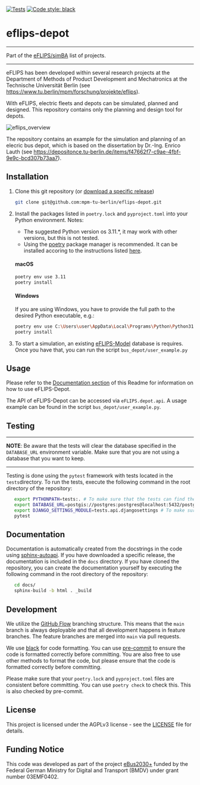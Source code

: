 [![Tests](https://github.com/mpm-tu-berlin/eflips-depot/actions/workflows/unittests.yml/badge.svg)](https://github.com/mpm-tu-berlin/eflips-depot/actions/workflows/unittests.yml)
[![Code style: black](https://img.shields.io/badge/code%20style-black-000000.svg)](https://github.com/psf/black)


# eflips-depot

---

Part of the [eFLIPS/simBA](https://github.com/stars/ludgerheide/lists/ebus2030) list of projects.

---


eFLIPS has been developed within several research projects at the Department of Methods of Product Development and
Mechatronics at the Technische Universität Berlin (see https://www.tu.berlin/mpm/forschung/projekte/eflips).

With eFLIPS, electric fleets and depots can be simulated, planned and designed.
This repository contains only the planning and design tool for depots.

![eflips_overview](https://user-images.githubusercontent.com/74250473/236144949-4192e840-0e3d-4b65-9f78-af8e01ad9ef3.png)

The repository contains an example for the simulation and planning of an elecric bus depot, which is based on the
dissertation by Dr.-Ing. Enrico Lauth (see https://depositonce.tu-berlin.de/items/f47662f7-c9ae-4fbf-9e9c-bcd307b73aa7).

## Installation

1. Clone this git repository (or [download a specific release](https://github.com/mpm-tu-berlin/eflips-depot/releases))

    ```bash
    git clone git@github.com:mpm-tu-berlin/eflips-depot.git
    ```
2. Install the packages listed in `poetry.lock` and `pyproject.toml` into your Python environment. Notes:
    - The suggested Python version os 3.11.*, it may work with other versions, but this is not tested.
    - Using the [poetry](https://python-poetry.org/) package manager is recommended. It can be installed accoring to the
      instructions listed [here](https://python-poetry.org/docs/#installing-with-the-official-installer).
   #### macOS
    ```bash
    poetry env use 3.11
    poetry install
    ```
    #### Windows
   If you are using Windows, you have to provide the full path to the desired Python executable, e.g.:
    ```bash
   poetry env use C:\Users\user\AppData\Local\Programs\Python\Python311\python.exe
   poetry install
   ```

4. To start a simulation, an existing [eFLIPS-Model](https://github.com/mpm-tu-berlin/eflips-model) database is requires. Once you have that, you can run the script `bus_depot/user_example.py`

## Usage

Please refer to the [Documentation section](#documentation) of this Readme for information
on how to use eFLIPS-Depot.

The API of eFLIPS-Depot can be accessed via ```eFLIPS.depot.api```. A usage example can be found in the
script `bus_depot/user_example.py`.

## Testing

---

**NOTE**: Be aware that the tests will clear the database specified in the `DATABASE_URL` environment variable. Make sure that you are not using a database that you want to keep.

---

Testing is done using the `pytest` framework with tests located in the `tests`directory. To run the tests, execute the following command in the root directory of the repository:

```bash
   export PYTHONPATH=tests:. # To make sure that the tests can find the eflips package
   export DATABASE_URL=postgis://postgres:postgres@localhost:5432/postgres # Or whatever your database URL is
   export DJANGO_SETTINGS_MODULE=tests.api.djangosettings # To make sure that the tests use the correct settings
   pytest
```
## Documentation

Documentation is automatically created from the docstrings in the code using [sphinx-autoapi](https://sphinx-autoapi.readthedocs.io/en/latest/). If you have downloaded a specific release, the documentation is included in the `docs` directory. If you have cloned the repository, you can create the documentation yourself by executing the following command in the root directory of the repository:

```bash
   cd docs/
   sphinx-build -b html . _build
```


## Development

We utilize the [GitHub Flow](https://docs.github.com/get-started/quickstart/github-flow) branching structure. This means
that the `main` branch is always deployable and that all development happens in feature branches. The feature branches
are merged into `main` via pull requests.

We use [black](https://black.readthedocs.io/en/stable/) for code formatting. You can use 
[pre-commit](https://pre-commit.com/) to ensure the code is formatted correctly before committing. You are also free to
use other methods to format the code, but please ensure that the code is formatted correctly before committing.

Please make sure that your `poetry.lock` and `pyproject.toml` files are consistent before committing. You can use `poetry check` to check this. This is also checked by pre-commit.

## License

This project is licensed under the AGPLv3 license - see the [LICENSE](LICENSE.md) file for details.

## Funding Notice

This code was developed as part of the project [eBus2030+](https://www.eflip.de/) funded by the Federal German Ministry for Digital and Transport (BMDV) under grant number 03EMF0402.
